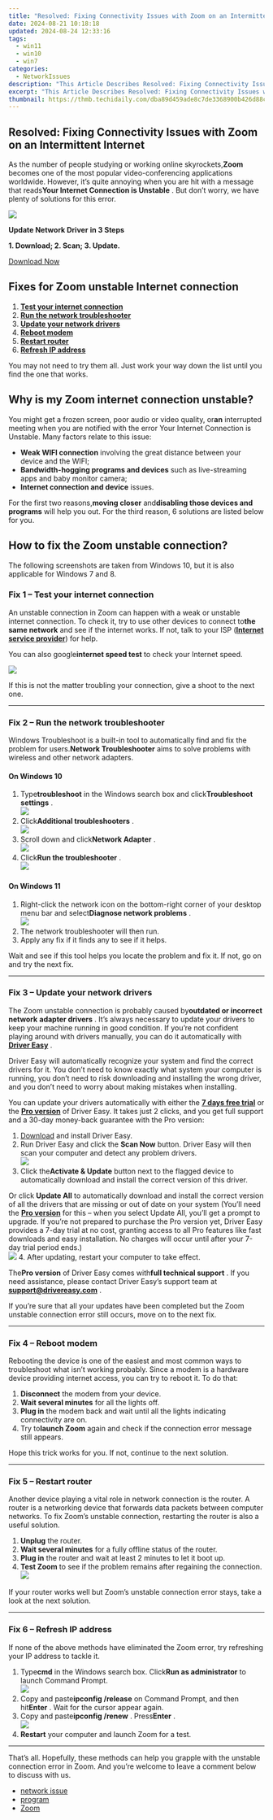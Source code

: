 ```yaml
---
title: "Resolved: Fixing Connectivity Issues with Zoom on an Intermittent Internet"
date: 2024-08-21 10:18:18
updated: 2024-08-24 12:33:16
tags:
  - win11
  - win10
  - win7
categories:
  - NetworkIssues
description: "This Article Describes Resolved: Fixing Connectivity Issues with Zoom on an Intermittent Internet"
excerpt: "This Article Describes Resolved: Fixing Connectivity Issues with Zoom on an Intermittent Internet"
thumbnail: https://thmb.techidaily.com/dba89d459ade8c7de3368900b426d88c278b90eb374e6b587ae53e82dd50d862.jpg
---
```


## Resolved: Fixing Connectivity Issues with Zoom on an Intermittent Internet

As the number of people studying or working online skyrockets,**Zoom** becomes one of the most popular video-conferencing applications worldwide. However, it’s quite annoying when you are hit with a message that reads**Your Internet Connection is Unstable** . But don’t worry, we have plenty of solutions for this error.

![](https://images.drivereasy.com/wp-content/uploads/2022/09/free-banner.jpg) 

**Update Network Driver** **in 3 Steps** 

**1\. Download; 2\. Scan; 3\. Update.** 

[Download Now](https://tools.techidaily.com/drivereasy/download/) 

##  Fixes for Zoom unstable Internet connection

1. **[Test your internet connection](https://tools.techidaily.com/drivereasy/download/)**
2. **[Run the network troubleshooter](https://tools.techidaily.com/drivereasy/download/)**
3. **[Update your network drivers](https://tools.techidaily.com/drivereasy/download/)**
4. **[Reboot modem](https://tools.techidaily.com/drivereasy/download/)**
5. **[Restart router](https://tools.techidaily.com/drivereasy/download/)**
6. **[Refresh IP address](https://tools.techidaily.com/drivereasy/download/)**

 You may not need to try them all. Just work your way down the list until you find the one that works. 

##  Why is my Zoom internet connection unstable?

 You might get a frozen screen, poor audio or video quality, or**an** interrupted meeting when you are notified with the error Your Internet Connection is Unstable. Many factors relate to this issue:

* **Weak WIFI connection** involving the great distance between your device and the WIFI;
* **Bandwidth-hogging programs and devices** such as live-streaming apps and baby monitor camera;
* **Internet connection and device** issues.

 For the first two reasons,**moving closer** and**disabling those devices and programs** will help you out. For the third reason, 6 solutions are listed below for you.

##  How to fix the Zoom unstable connection?

 The following screenshots are taken from Windows 10, but it is also applicable for Windows 7 and 8.

###  Fix 1 – Test your internet connection

 An unstable connection in Zoom can happen with a weak or unstable internet connection. To check it, try to use other devices to connect to**the same network** and see if the internet works. If not, talk to your ISP ([**Internet service provider**](https://en.wikipedia.org/wiki/Internet%5Fservice%5Fprovider)) for help.

 You can also google**internet speed test** to check your Internet speed.

![](https://images.drivereasy.com/wp-content/uploads/2022/07/2022-07-08_16-02-49.jpg) 

 If this is not the matter troubling your connection, give a shoot to the next one.

---

###  Fix 2 – Run the network troubleshooter

 Windows Troubleshoot is a built-in tool to automatically find and fix the problem for users.**Network Troubleshooter** aims to solve problems with wireless and other network adapters.

#### On Windows 10

1. Type**troubleshoot** in the Windows search box and click**Troubleshoot settings** .  
![](https://images.drivereasy.com/wp-content/uploads/2022/04/zoom-unstable-connection-1.jpg)
2. Click**Additional troubleshooters** .  
![](https://images.drivereasy.com/wp-content/uploads/2022/04/zoom-unstable-connection-2.jpg)
3. Scroll down and click**Network Adapter** .  
![](https://images.drivereasy.com/wp-content/uploads/2022/04/zoom-unstable-connection-3.jpg)
4. Click**Run the troubleshooter** .  
![](https://images.drivereasy.com/wp-content/uploads/2022/04/zoom-unstable-connection-4.jpg)

#### On Windows 11

1. Right-click the network icon on the bottom-right corner of your desktop menu bar and select**Diagnose network problems** .  
![](https://www.drivereasy.com/wp-content/uploads/2022/04/network-diagnostic.png)
2. The network troubleshooter will then run.
3. Apply any fix if it finds any to see if it helps.

 Wait and see if this tool helps you locate the problem and fix it. If not, go on and try the next fix.

---

###  Fix 3 – Update your network drivers

 The Zoom unstable connection is probably caused by**outdated or incorrect network** **adapter drivers** . It’s always necessary to update your drivers to keep your machine running in good condition. If you’re not confident playing around with drivers manually, you can do it automatically with **[Driver Easy](https://tools.techidaily.com/drivereasy/download/)**  .

 Driver Easy will automatically recognize your system and find the correct drivers for it. You don’t need to know exactly what system your computer is running, you don’t need to risk downloading and installing the wrong driver, and you don’t need to worry about making mistakes when installing.

 You can update your drivers automatically with either the [**7 days free trial**](https://tools.techidaily.com/drivereasy/download/) or the [**Pro version**](https://tools.techidaily.com/drivereasy/download/) of Driver Easy. It takes just 2 clicks, and you get full support and a 30-day money-back guarantee with the Pro version:

1. [Download](https://tools.techidaily.com/drivereasy/download/) and install Driver Easy.
2. Run Driver Easy and click the **Scan Now** button. Driver Easy will then scan your computer and detect any problem drivers.  
![](https://www.drivereasy.com/wp-content/uploads/2020/10/6_0_scan-now.jpg)
3. Click the**Activate & Update** button next to the flagged device to automatically download and install the correct version of this driver.  
    
 Or click **Update All** to automatically download and install the correct version of all the drivers that are missing or out of date on your system (You’ll need the **[Pro version](https://tools.techidaily.com/drivereasy/download/)**  for this – when you select Update All, you’ll get a prompt to upgrade. If you’re not prepared to purchase the Pro version yet, Driver Easy provides a 7-day trial at no cost, granting access to all Pro features like fast downloads and easy installation. No charges will occur until after your 7-day trial period ends.)  
![](https://www.drivereasy.com/wp-content/uploads/2018/08/broadcom-802-network-adapter.jpg)
4. After updating, restart your computer to take effect.

 The**Pro version** of Driver Easy comes with**full technical support** . If you need assistance, please contact Driver Easy’s support team at [**support@drivereasy.com**](https://tools.techidaily.com/drivereasy/download/) . 

 If you’re sure that all your updates have been completed but the Zoom unstable connection error still occurs, move on to the next fix.

---

###  Fix 4 – Reboot modem

 Rebooting the device is one of the easiest and most common ways to troubleshoot what isn’t working probably. Since a modem is a hardware device providing internet access, you can try to reboot it. To do that:

1. **Disconnect** the modem from your device.
2. **Wait several minutes** for all the lights off.
3. **Plug in** the modem back and wait until all the lights indicating connectivity are on.
4. Try to**launch Zoom** again and check if the connection error message still appears.

Hope this trick works for you. If not, continue to the next solution.

---

###  Fix 5 – Restart router

 Another device playing a vital role in network connection is the router. A router is a networking device that forwards data packets between computer networks. To fix Zoom’s unstable connection, restarting the router is also a useful solution.

1. **Unplug** the router.
2. **Wait several minutes** for a fully offline status of the router.
3. **Plug in** the router and wait at least 2 minutes to let it boot up.
4. **Test Zoom** to see if the problem remains after regaining the connection.  
![](https://www.drivereasy.com/wp-content/uploads/2022/04/router-1.jpg)

 If your router works well but Zoom’s unstable connection error stays, take a look at the next solution.

---

###  Fix 6 – Refresh IP address

 If none of the above methods have eliminated the Zoom error, try refreshing your IP address to tackle it.

1. Type**cmd** in the Windows search box. Click**Run as administrator** to launch Command Prompt.  
![](https://images.drivereasy.com/wp-content/uploads/2022/04/zoom-unstable-connection-5.jpg)
2. Copy and paste**ipconfig /release** on Command Prompt, and then hit**Enter** . Wait for the cursor appear again.
3. Copy and paste**ipconfig /renew** . Press**Enter** .  
![](https://images.drivereasy.com/wp-content/uploads/2022/04/zoom-unstable-connection-7.jpg)
4. **Restart** your computer and launch Zoom for a test.

---

 That’s all. Hopefully, these methods can help you grapple with the unstable connection error in Zoom. And you’re welcome to leave a comment below to discuss with us.

* [network issue](https://tools.techidaily.com/drivereasy/download/)
* [program](https://tools.techidaily.com/drivereasy/download/)
* [Zoom](https://tools.techidaily.com/drivereasy/download/)

<ins class="adsbygoogle"
     style="display:block"
     data-ad-format="autorelaxed"
     data-ad-client="ca-pub-7571918770474297"
     data-ad-slot="1223367746"></ins>



<ins class="adsbygoogle"
     style="display:block"
     data-ad-client="ca-pub-7571918770474297"
     data-ad-slot="8358498916"
     data-ad-format="auto"
     data-full-width-responsive="true"></ins>

